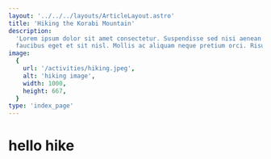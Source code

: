 ```yaml
---
layout: '../../../layouts/ArticleLayout.astro'
title: 'Hiking the Korabi Mountain'
description:
  'Lorem ipsum dolor sit amet consectetur. Suspendisse sed nisi aenean nisl
  faucibus eget et sit nisl. Mollis ac aliquam neque pretium orci. Risus'
image:
  {
    url: '/activities/hiking.jpeg',
    alt: 'hiking image',
    width: 1000,
    height: 667,
  }
type: 'index_page'
---
```


# hello hike

